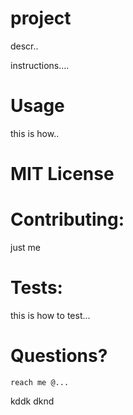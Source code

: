 # project 
  descr..

instructions.... 

# Usage 
   this is how..

# MIT License

# Contributing:
   just me

# Tests:
   this is how to test...
  
# Questions?
    reach me @... 
    
kddk 
dknd